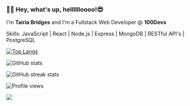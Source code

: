 ###  👋🏿  Hey, what's up, helllllloooo!😎 

I'm **Tairia Bridges** and I'm a Fullstack Web Developer @ **100Devs**



Skills: JavaScript | React | Node.js | Express | MongoDB | RESTful API's | PostgreSQL


[![Top Langs](https://github-readme-stats.vercel.app/api/top-langs/?username=Finesse-Code)](https://github.com/anuraghazra/github-readme-stats)

![GitHub stats](https://github-readme-stats.vercel.app/api?username=Finesse-Code&show_icons=true)  

![GitHub streak stats](https://github-readme-streak-stats.herokuapp.com/?user=Finesse-Code)  

![Profile views](https://gpvc.arturio.dev/Finesse-Code)  

![](https://fiverr-res.cloudinary.com/images/q_auto,f_auto/gigs2/193559002/original/4f7b24b476ab01c611a65aa02ccf3beb4565894c/be-your-web-developer-in-php-and-laravel.jpg)


